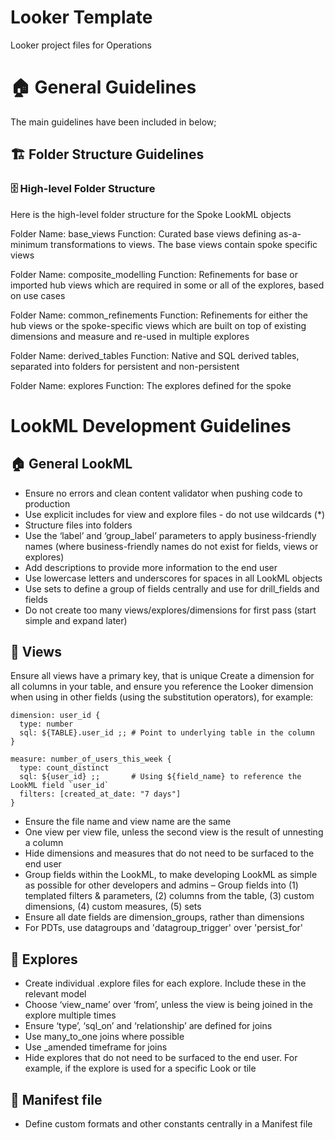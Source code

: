 # Looker Template
Looker project files for Operations

# 🏠 General Guidelines
The main guidelines have been included in below;

## 🏗️ Folder Structure Guidelines

### 🗄️ High-level Folder Structure
Here is the high-level folder structure for the Spoke LookML objects

Folder Name: base_views
Function: Curated base views defining as-a-minimum transformations to views. The base views contain spoke specific views

Folder Name: composite_modelling
Function: Refinements for base or imported hub views which are required in some or all of the explores, based on use cases

Folder Name: common_refinements
Function: Refinements for either the hub views or the spoke-specific views which are built on top of existing dimensions and measure and re-used in multiple explores

Folder Name: derived_tables
Function: Native and SQL derived tables, separated into folders for persistent and non-persistent

Folder Name: explores
Function: The explores defined for the spoke

# LookML Development Guidelines
## 🏠 General LookML
- Ensure no errors and clean content validator when pushing code to production
- Use explicit includes for view and explore files - do not use wildcards (*)
- Structure files into folders
- Use the ‘label’ and ‘group_label’ parameters to apply business-friendly names (where business-friendly names do not exist for fields, views or explores)
- Add descriptions to provide more information to the end user
- Use lowercase letters and underscores for spaces in all LookML objects
- Use sets to define a group of fields centrally and use for drill_fields and fields
- Do not create too many views/explores/dimensions for first pass (start simple and expand later)

## 🔎 Views
Ensure all views have a primary key, that is unique
Create a dimension for all columns in your table, and ensure you reference the Looker dimension when using in other fields (using the substitution operators), for example:

    dimension: user_id {
      type: number
      sql: ${TABLE}.user_id ;; # Point to underlying table in the column
    }

    measure: number_of_users_this_week {
      type: count_distinct
      sql: ${user_id} ;;       # Using ${field_name} to reference the LookML field `user_id`
      filters: [created_at_date: "7 days"]
    }

- Ensure the file name and view name are the same
- One view per view file, unless the second view is the result of unnesting a column
- Hide dimensions and measures that do not need to be surfaced to the end user
- Group fields within the LookML, to make developing LookML as simple as possible for other developers and admins – Group fields into (1) templated filters & parameters, (2) columns from the table, (3) custom dimensions, (4) custom measures, (5) sets
- Ensure all date fields are dimension_groups, rather than dimensions
- For PDTs, use datagroups and 'datagroup_trigger' over 'persist_for'

## 🧭 Explores
- Create individual .explore files for each explore. Include these in the relevant model
- Choose ‘view_name’ over ‘from’, unless the view is being joined in the explore multiple times
- Ensure ‘type’, ‘sql_on’ and ‘relationship’ are defined for joins
- Use many_to_one joins where possible
- Use _amended timeframe for joins
- Hide explores that do not need to be surfaced to the end user. For example, if the explore is used for a specific Look or tile

## 📜 Manifest file
- Define custom formats and other constants centrally in a Manifest file
